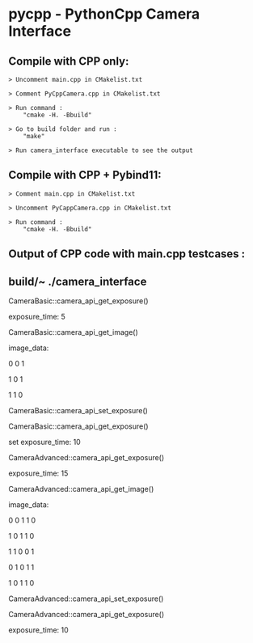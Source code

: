 # pycpp - PythonCpp Camera Interface

## Compile with CPP only:
	> Uncomment main.cpp in CMakelist.txt
	
	> Comment PyCppCamera.cpp in CMakelist.txt
	
	> Run command : 
		"cmake -H. -Bbuild"
	
	> Go to build folder and run : 
		"make"
	
	> Run camera_interface executable to see the output
	

## Compile with CPP + Pybind11:
	> Comment main.cpp in CMakelist.txt
	
	> Uncomment PyCappCamera.cpp in CMakelist.txt
	
	> Run command :
		"cmake -H. -Bbuild"
	

## Output of CPP code with main.cpp testcases :

build/~ ./camera_interface 
-------------------------------------------
CameraBasic::camera_api_get_exposure()

exposure_time: 5

CameraBasic::camera_api_get_image()

image_data: 

0 0 1 

1 0 1 

1 1 0 

CameraBasic::camera_api_set_exposure()

CameraBasic::camera_api_get_exposure()

set exposure_time: 10


CameraAdvanced::camera_api_get_exposure()

exposure_time: 15

CameraAdvanced::camera_api_get_image()

image_data: 

0 0 1 1 0 

1 0 1 1 0 

1 1 0 0 1 

0 1 0 1 1 

1 0 1 1 0 

CameraAdvanced::camera_api_set_exposure()

CameraAdvanced::camera_api_get_exposure()

exposure_time: 10
